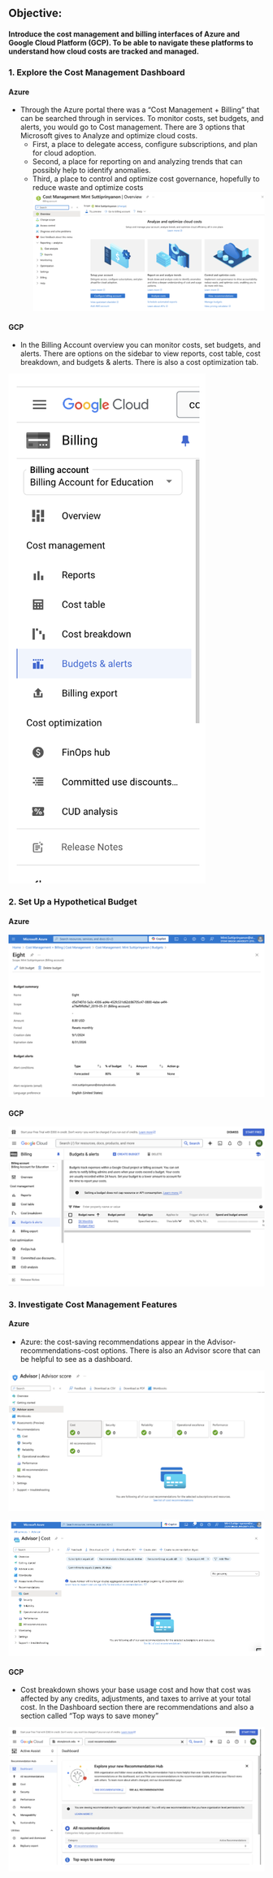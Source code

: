 ## Objective: 
#### Introduce the cost management and billing interfaces of Azure and Google Cloud Platform (GCP). To be able to navigate these platforms to understand how cloud costs are tracked and managed.


### 1. Explore the Cost Management Dashboard
  #### Azure
  - Through the Azure portal there was a “Cost Management + Billing” that can be searched through in services. To monitor costs, set budgets, and alerts, you would go to Cost management. There are 3 options that Microsoft gives to Analyze and optimize cloud costs.
    - First, a place to delegate access, configure subscriptions, and plan for cloud adoption.
    - Second, a place for reporting on and analyzing trends that can possibly help to identify anomalies.
    - Third, a place to control and optimize cost governance, hopefully to reduce waste and optimize costs
![Azure_Cost](Images/Azure1.png)
  
  #### GCP
  - In the Billing Account overview you can monitor costs, set budgets, and alerts. There are options on the sidebar to view reports, cost table, cost breakdown, and budgets & alerts. There is also a cost optimization tab.
    
![GCP_Cost](Images/GCP_1.png)

### 2. Set Up a Hypothetical Budget
  #### Azure

![Azure_hypo_budget](Images/Azure_2.png)

  #### GCP
   
![GCP_Hypo_Budget](Images/GCP_2.png)

  
### 3. Investigate Cost Management Features
 #### Azure
  - Azure: the cost-saving recommendations appear in the Advisor-recommendations-cost options. There is also an Advisor score that can be helpful to see as a dashboard.

![Azure_Cost_Man3a](Images/Azure_3a.png)

![Azure_Cost_Man3b](https://github.com/m-sutt/HHA504_assignment_cloudcosts/blob/main/Azure_3b.png)

 #### GCP
  - Cost breakdown shows your base usage cost and how that cost was affected by any credits, adjustments, and taxes to arrive at your total cost. In the Dashboard section there are recommendations and also a section called “Top ways to save money”
    
![GCP_Cost_Man](https://github.com/m-sutt/HHA504_assignment_cloudcosts/blob/main/GCP_3.png)

